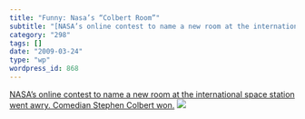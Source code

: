 ```yaml
---
title: "Funny: Nasa’s “Colbert Room”"
subtitle: "[NASA’s online contest to name a new room at the international space station went awry. Comedian Ste..."
category: "298"
tags: []
date: "2009-03-24"
type: "wp"
wordpress_id: 868
---
```

[NASA’s online contest to name a new room at the international space station went awry. Comedian Stephen Colbert won.](http://www.washingtonpost.com/wp-dyn/content/article/2009/03/23/AR2009032303041.html?wprss=rss_politics/fedpage)
![](https://i0.wp.com/img.zemanta.com/pixy.gif?w=584)